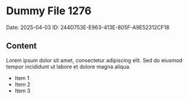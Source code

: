 # Dummy File 1276

Date: 2025-04-03
ID: 244D753E-E963-413E-805F-A9E52312CF18

## Content

Lorem ipsum dolor sit amet, consectetur adipiscing elit.
Sed do eiusmod tempor incididunt ut labore et dolore magna aliqua.

* Item 1
* Item 2
* Item 3
